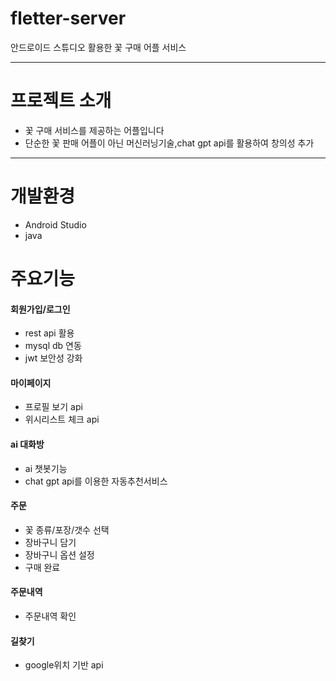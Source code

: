 # fletter-server

안드로이드 스튜디오 활용한 꽃 구매 어플 서비스 
- - -
# 프로젝트 소개


+ 꽃 구매 서비스를 제공하는 어플입니다
+ 단순한 꽃 판매 어플이 아닌 머신러닝기술,chat gpt api를 활용하여 창의성 추가
- - -

# 개발환경

+ Android Studio
+ java


# 주요기능

#### 회원가입/로그인
+ rest api 활용
+ mysql db 연동
+ jwt 보안성 강화

#### 마이페이지
+ 프로필 보기 api
+ 위시리스트 체크 api

#### ai 대화방
+ ai 챗봇기능
+ chat gpt api를 이용한 자동추천서비스

#### 주문
+ 꽃 종류/포장/갯수 선택
+ 장바구니 담기
+ 장바구니 옵션 설정
+ 구매 완료
#### 주문내역
+ 주문내역 확인
#### 길찾기
+ google위치 기반 api 

